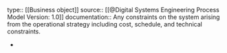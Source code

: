 type:: [[Business object]]
source:: [[@Digital Systems Engineering Process Model Version: 1.0]]
documentation:: Any constraints on the system arising from the operational strategy including cost, schedule, and technical constraints.

-